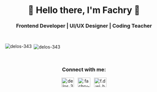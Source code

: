 <h1 align="center">👋 Hello there, I'm Fachry 👋</h1>
<h3 align="center">Frontend Developer | UI/UX Designer | Coding Teacher</h3>

<br>

<p><img align="left" src="https://github-readme-stats.vercel.app/api/top-langs?username=delos-343&show_icons=true&locale=en&layout=compact" alt="delos-343" /></p>
<p>&nbsp;<img align="center" src="https://github-readme-stats.vercel.app/api?username=delos-343&show_icons=true&locale=en" alt="delos-343" /></p>

<br>

<h3 align="center">Connect with me:</h3>
<p align="center">
  <a href="https://codepen.io/delos_343" target="blank"><img align="center" src="https://raw.githubusercontent.com/rahuldkjain/github-profile-readme-generator/master/src/images/icons/Social/codepen.svg" alt="delos_343" height="30" width="40" /></a>
  &nbsp;
  <a href="https://linkedin.com/in/fachry-dwi-han" target="blank"><img align="center" src="https://raw.githubusercontent.com/rahuldkjain/github-profile-readme-generator/master/src/images/icons/Social/linked-in-alt.svg" alt="fachry-dwi-han" height="30" width="40" /></a>
  &nbsp;
  <a href="https://instagram.com/f.dwi_handoko" target="blank"><img align="center" src="https://raw.githubusercontent.com/rahuldkjain/github-profile-readme-generator/master/src/images/icons/Social/instagram.svg" alt="f.dwi_handoko" height="30" width="40" /></a>
</p>
